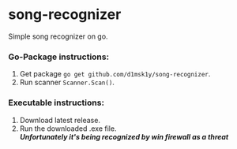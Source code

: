 # song-recognizer
Simple song recognizer on go.

### Go-Package instructions:
1. Get package `go get github.com/d1msk1y/song-recognizer`.
2. Run scanner `Scanner.Scan()`.

### Executable instructions:
1. Download latest release.
2. Run the downloaded .exe file.\
**_Unfortunately it's being recognized by win firewall as a threat_**
